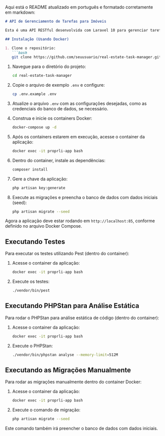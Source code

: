 Aqui está o README atualizado em português e formatado corretamente em markdown:

```markdown
# API de Gerenciamento de Tarefas para Imóveis

Esta é uma API RESTful desenvolvida com Laravel 10 para gerenciar tarefas e comentários relacionados a edifícios.

## Instalação (Usando Docker)

1. Clone o repositório:
   ```bash
   git clone https://github.com/seuusuario/real-estate-task-manager.git
   ```

1. Navegue para o diretório do projeto:
   ```bash
   cd real-estate-task-manager
   ```

2. Copie o arquivo de exemplo `.env` e configure:
   ```bash
   cp .env.example .env
   ```

3. Atualize o arquivo `.env` com as configurações desejadas, como as credenciais do banco de dados, se necessário.

4. Construa e inicie os containers Docker:
   ```bash
   docker-compose up -d
   ```

5. Após os containers estarem em execução, acesse o container da aplicação:
   ```bash
   docker exec -it proprli-app bash
   ```

6. Dentro do container, instale as dependências:
   ```bash
   composer install
   ```

7. Gere a chave da aplicação:
   ```bash
   php artisan key:generate
   ```

8. Execute as migrações e preencha o banco de dados com dados iniciais (seed):
   ```bash
   php artisan migrate --seed
   ```

Agora a aplicação deve estar rodando em `http://localhost:85`, conforme definido no arquivo Docker Compose.

## Executando Testes

Para executar os testes utilizando Pest (dentro do container):

1. Acesse o container da aplicação:
   ```bash
   docker exec -it proprli-app bash
   ```

2. Execute os testes:
   ```bash
   ./vendor/bin/pest
   ```

## Executando PHPStan para Análise Estática

Para rodar o PHPStan para análise estática de código (dentro do container):

1. Acesse o container da aplicação:
   ```bash
   docker exec -it proprli-app bash
   ```

2. Execute o PHPStan:
   ```bash
   ./vendor/bin/phpstan analyse --memory-limit=512M
   ```

## Executando as Migrações Manualmente

Para rodar as migrações manualmente dentro do container Docker:

1. Acesse o container da aplicação:
   ```bash
   docker exec -it proprli-app bash
   ```

2. Execute o comando de migração:
   ```bash
   php artisan migrate --seed
   ```

Este comando também irá preencher o banco de dados com dados iniciais.

```
